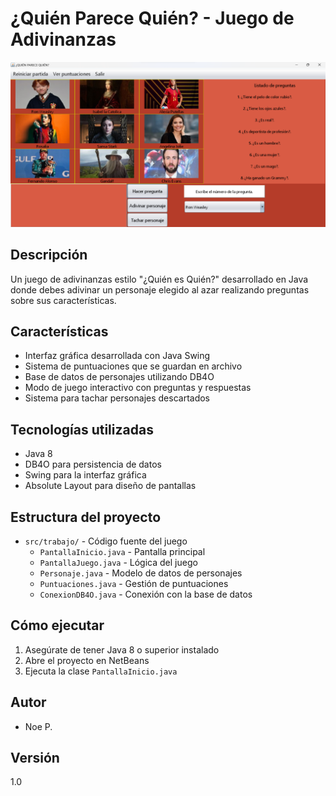 # ¿Quién Parece Quién? - Juego de Adivinanzas

![Imagen del Juego](src/imagenes/Juego.png)

## Descripción
Un juego de adivinanzas estilo "¿Quién es Quién?" desarrollado en Java donde debes adivinar un personaje elegido al azar realizando preguntas sobre sus características.

## Características
- Interfaz gráfica desarrollada con Java Swing
- Sistema de puntuaciones que se guardan en archivo
- Base de datos de personajes utilizando DB4O
- Modo de juego interactivo con preguntas y respuestas
- Sistema para tachar personajes descartados

## Tecnologías utilizadas
- Java 8
- DB4O para persistencia de datos
- Swing para la interfaz gráfica
- Absolute Layout para diseño de pantallas

## Estructura del proyecto
- `src/trabajo/` - Código fuente del juego
  - `PantallaInicio.java` - Pantalla principal
  - `PantallaJuego.java` - Lógica del juego
  - `Personaje.java` - Modelo de datos de personajes
  - `Puntuaciones.java` - Gestión de puntuaciones
  - `ConexionDB4O.java` - Conexión con la base de datos

## Cómo ejecutar
1. Asegúrate de tener Java 8 o superior instalado
2. Abre el proyecto en NetBeans 
3. Ejecuta la clase `PantallaInicio.java`

## Autor
- Noe P.

## Versión 
1.0
